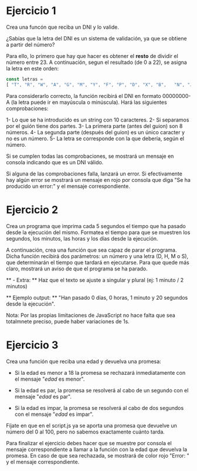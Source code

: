 # Ejercicio 1

Crea una funcón que reciba un DNI y lo valide.

¿Sabías que la letra del DNI es un sistema de validación, ya que se obtiene a partir del número?

Para ello, lo primero que hay que hacer es obtener el **resto** de dividir el número entre 23. A continuación, segun el resultado (de 0 a 22), se asigna la letra en este orden:

```javascript
const letras = 
[ "T", "R", "W", "A", "G", "M", "Y", "F", "P", "D", "X", "B",   "N", "J", "Z", "S", "Q", "V", "H", "L", "C", "K", "E"]
```

Para considerarlo correcto, la función recibirá el DNI en formato 00000000-A (la letra puede ir en mayúscula o minúscula). Hará las siguientes comprobaciones:

1- Lo que se ha introducido es un string con 10 caracteres.
2- Si separamos por el guión tiene dos partes.
3- La primera parte (antes del guion) son 8 números.
4- La segunda parte (después del guion) es un único caracter y no es un número.
5- La letra se corresponde con la que debería, según el número.

Si se cumplen todas las comprobaciones, se mostrará un mensaje en consola indicando que es un DNI válido.

Si alguna de las comprobaciones falla, lanzará un error.
Si efectivamente hay algún error se mostrará un mensaje en rojo por consola que diga "Se ha producido un error:" y el mensaje correspondiente.

# Ejercicio 2

Crea un programa que imprima cada 5 segundos el tiempo que ha pasado desde la ejecución del mismo. Formatea el tiempo para que se muestren los segundos, los minutos, las horas y los días desde la ejecución.

A continuación, crea una función que sea capaz de parar el programa. Dicha función recibirá dos parámetros: un número y una letra (D, H, M o S), que determinarán el tiempo que tardará en ejecutarse. Para que quede más claro, mostrará un aviso de que el programa se ha parado.

** - Extra: ** Haz que el texto se ajuste a singular y plural (ej: 1 minuto / 2 minutos)

** Ejemplo output: ** "Han pasado 0 días, 0 horas, 1 minuto y 20 segundos desde la ejecución".

Nota: Por las propias limitaciones de JavaScript no hace falta que sea totalmnete preciso, puede haber variaciones de 1s.

# Ejercicio 3

Crea una función que reciba una edad y devuelva una promesa:

- Si la edad es menor a 18 la promesa se rechazará inmediatamente con el mensaje "_edad_ es menor". 

- Si la edad es par, la promesa se resolverá al cabo de un segundo con el mensaje "_edad_ es par".

- Si la edad es impar, la promesa se resolverá al cabo de dos segundos con el mensaje "_edad_ es impar".

Fíjate en que en el script.js ya se aporta una promesa que devuelve un número del 0 al 100, pero no sabemos exactamente cuánto tarda.

Para finalizar el ejercicio debes hacer que se muestre por consola el mensaje correspondiente a llamar a la función con la edad que devuelva la promesa. En caso de que sea rechazada, se mostrará de color rojo "Error: " y el mensaje correspondiente.
